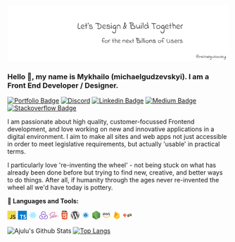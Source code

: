 ![Imgur Image](https://github.com/michaelgudzevskyi/michaelgudzevskyi/blob/main/Group%205.png)

### Hello 👋, my name is Mykhailo (michaelgudzevskyi). I am a Front End Developer / Designer. 

[![Portfolio Badge](https://img.shields.io/badge/Website-michaelgudzevskyi.com-black)](https://michaelgudzevskyi.com)
[![Discord](https://img.shields.io/discord/591914197219016707.svg?label=&logo=discord&logoColor=ffffff&color=7389D8&labelColor=6A7EC2)](https://discord.gg/MBP4bDw9)
[![Linkedin Badge](https://img.shields.io/badge/-LinkedIn-blue?style=flat-square&logo=Linkedin&logoColor=white&link=https://www.linkedin.com/in/michaelgudzevskyi/)](https://www.linkedin.com/in/michaelgudzevskyi/) 
[![Medium Badge](https://img.shields.io/badge/-Medium-292929?style=flat-square&labelColor=292929&logo=Medium&link=https://medium.com/@michaelgudzevskyi/)](https://medium.com/@michaelgudzevskyi/)
[![Stackoverflow Badge](https://img.shields.io/badge/-Stackoverflow-4CA143?style=flat-square&logo=Stackoverflow&logoColor=white&link=https://stackoverflow.com/story/michaelgudzevskyi?tab=profile)](https://stackoverflow.com/story/michaelgudzevskyi?tab=profile)

I am passionate about high quality, customer-focussed Frontend development, and love working on new and innovative applications in a digital environment. I aim to make all sites and web apps not just accessible in order to meet legislative requirements, but actually 'usable' in practical terms.

I particularly love 're-inventing the wheel' - not being stuck on what has already been done before but trying to find new, creative, and better ways to do things. After all, if humanity through the ages never re-invented the wheel all we'd have today is pottery. 


**🔭 Languages and Tools:**

<code><img height="20" src="https://raw.githubusercontent.com/github/explore/80688e429a7d4ef2fca1e82350fe8e3517d3494d/topics/javascript/javascript.png"></code>
<code><img height="20" src="https://raw.githubusercontent.com/github/explore/80688e429a7d4ef2fca1e82350fe8e3517d3494d/topics/typescript/typescript.png"></code>
<code><img height="20" src="https://raw.githubusercontent.com/github/explore/80688e429a7d4ef2fca1e82350fe8e3517d3494d/topics/react/react.png"></code>
<code><img height="20" src="https://raw.githubusercontent.com/github/explore/80688e429a7d4ef2fca1e82350fe8e3517d3494d/topics/redux/redux.png"></code>
<code><img height="20" src="https://raw.githubusercontent.com/github/explore/80688e429a7d4ef2fca1e82350fe8e3517d3494d/topics/sass/sass.png"></code>
<code><img height="20" src="https://raw.githubusercontent.com/github/explore/80688e429a7d4ef2fca1e82350fe8e3517d3494d/topics/html/html.png"></code>
<code><img height="20" src="https://raw.githubusercontent.com/github/explore/80688e429a7d4ef2fca1e82350fe8e3517d3494d/topics/wordpress/wordpress.png"></code>
<code><img height="20" src="https://raw.githubusercontent.com/github/explore/80688e429a7d4ef2fca1e82350fe8e3517d3494d/topics/webpack/webpack.png"></code>
<code><img height="20" src="https://raw.githubusercontent.com/github/explore/80688e429a7d4ef2fca1e82350fe8e3517d3494d/topics/nodejs/nodejs.png"></code>
<code><img height="20" src="https://raw.githubusercontent.com/github/explore/80688e429a7d4ef2fca1e82350fe8e3517d3494d/topics/aws/aws.png"></code>
<code><img height="20" src="https://raw.githubusercontent.com/github/explore/80688e429a7d4ef2fca1e82350fe8e3517d3494d/topics/firebase/firebase.png"></code>
<code><img height="20" src="https://raw.githubusercontent.com/github/explore/80688e429a7d4ef2fca1e82350fe8e3517d3494d/topics/git/git.png"></code>
<br />


 ![Ajulu's Github Stats](https://github-readme-stats.vercel.app/api?username=michaelgudzevskyi&show_icons=true&bg_color=ffffff&title_color=161616&text_color=161616)
[![Top Langs](https://github-readme-stats.vercel.app/api/top-langs/?username=michaelgudzevskyi&layout=compact&show_icons=true&bg_color=ffffff&title_color=161616&icon_color=28782a&text_color=161616)](https://github.com/anuraghazra/github-readme-stats)
